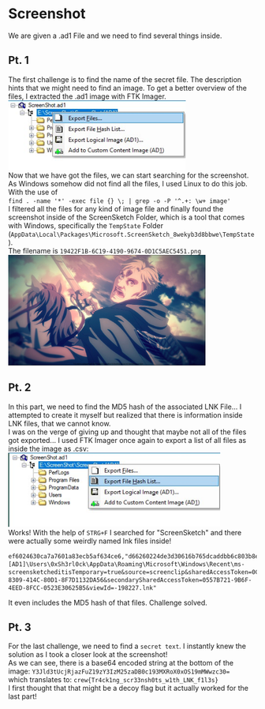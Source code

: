 # Screenshot

We are given a .ad1 File and we need to find several things inside.

## Pt. 1

The first challenge is to find the name of the secret file. The description hints that we might need to find an image.
To get a better overview of the files, I extracted the .ad1 image with FTK Imager.
<br/><img src="./Screenshot/exporting.jpg" width="360" height="140" /><br/>
Now that we have got the files, we can start searching for the screenshot. As Windows somehow did not find all the files, I used Linux to do this job.<br/>
With the use of 
<br/>`find . -name '*' -exec file {} \; | grep -o -P '^.+: \w+ image' `
<br/>I filtered all the files for any kind of image file and finally found the screenshot inside of the ScreenSketch Folder, which is a tool that comes with Windows, specifically the `TempState` Folder (`AppData\Local\Packages\Microsoft.ScreenSketch_8wekyb3d8bbwe\TempState`).<br/>The filename is `19422F1B-6C19-4190-9674-0D1C5AEC5451.png`<br/>
<img src="./Screenshot/19422F1B-6C19-4190-9674-0D1C5AEC5451.png" width="400" height="224" />
## Pt. 2

In this part, we need to find the MD5 hash of the associated LNK File... I attempted to create it myself but realized that there is information inside LNK files, that we cannot know.<br/>I was on the verge of giving up and thought that maybe not all of the files got exported... I used FTK Imager once again to export a list of all files as inside the image as .csv:
<br/><img src="./Screenshot/filelist.jpg" width="430" height="150" /><br/>
Works!
With the help of `STRG+F` I searched for "ScreenSketch" and there were actually some weirdly named lnk files inside!
```csv
ef6024630ca7a7601a83ecb5af634ce6,"d66260224de3d30616b765dcaddbb6c803b8e8ec","ScreenShot.ad1\E:\ScreenShot\ScreenShot [AD1]\Users\0xSh3rl0ck\AppData\Roaming\Microsoft\Windows\Recent\ms-screensketcheditisTemporary=true&source=screenclip&sharedAccessToken=0CFD1BEB-8309-414C-80D1-8F7D1132DA56&secondarySharedAccessToken=0557B721-9B6F-4EED-8FCC-0523E30625B5&viewId=-198227.lnk"
```
It even includes the MD5 hash of that files. Challenge solved.

## Pt. 3

For the last challenge, we need to find a `secret text`. I instantly knew the solution as I took a closer look at the screenshot! <br/>As we can see, there is a base64 encoded string at the bottom of the image: 
`Y3Jld3tUcjRjazFuZ19zY3IzM25zaDB0c193MXRoX0xOS19mMWwzc30=`<br/>
which translates to: `crew{Tr4ck1ng_scr33nsh0ts_w1th_LNK_f1l3s}`<br/>
I first thought that that might be a decoy flag but it actually worked for the last part!